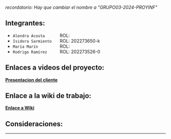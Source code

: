 *recordatorio: Hay que cambiar el nombre a "GRUPO03-2024-PROYINF"*

## Integrantes:
+ `Alondra Acosta      ` ROL: <br>
+ `Isidora Sarmiento   ` ROL: 202273650-k <br>
+ `María Marín         ` ROL: <br>
+ `Rodrigo Ramírez     ` ROL: 202273526-0 <br>
  
## Enlaces a videos del proyecto:
**[Presentacion del cliente](https://www.youtube.com/watch?v=abJau21SDIk)**

## Enlace a la wiki de trabajo:
**[Enlace a Wiki]()**

## Consideraciones:
---
